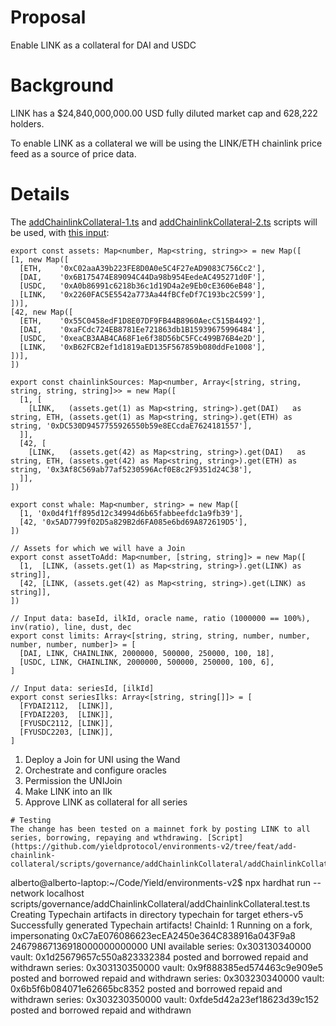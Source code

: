 # Proposal
Enable LINK as a collateral for DAI and USDC

# Background
LINK has a $24,840,000,000.00 USD fully diluted market cap and 628,222 holders.

To enable LINK as a collateral we will be using the LINK/ETH chainlink price feed as a source of price data. 

# Details

The [addChainlinkCollateral-1.ts](https://github.com/yieldprotocol/environments-v2/tree/feat/add-chainlink-collateral/scripts/governance/addChainlinkCollateral) and [addChainlinkCollateral-2.ts](https://github.com/yieldprotocol/environments-v2/tree/feat/add-chainlink-collateral/scripts/governance/addChainlinkCollateral) scripts  will be used, with [this input](https://github.com/yieldprotocol/environments-v2/blob/feat/add-chainlink-collateral/scripts/governance/addChainlinkCollateral/addLINK.config.ts):

```
export const assets: Map<number, Map<string, string>> = new Map([
[1, new Map([
  [ETH,    '0xC02aaA39b223FE8D0A0e5C4F27eAD9083C756Cc2'],
  [DAI,    '0x6B175474E89094C44Da98b954EedeAC495271d0F'],
  [USDC,   '0xA0b86991c6218b36c1d19D4a2e9Eb0cE3606eB48'],
  [LINK,   '0x2260FAC5E5542a773Aa44fBCfeDf7C193bc2C599'],
])],
[42, new Map([
  [ETH,    '0x55C0458edF1D8E07DF9FB44B8960AecC515B4492'],
  [DAI,    '0xaFCdc724EB8781Ee721863db1B15939675996484'],
  [USDC,   '0xeaCB3AAB4CA68F1e6f38D56bC5FCc499B76B4e2D'],
  [LINK,   '0xB62FCB2ef1d1819aED135F567859b080ddFe1008'],
])],
])

export const chainlinkSources: Map<number, Array<[string, string, string, string, string]>> = new Map([
  [1, [
    [LINK,   (assets.get(1) as Map<string, string>).get(DAI)   as string, ETH, (assets.get(1) as Map<string, string>).get(ETH) as string, '0xDC530D9457755926550b59e8ECcdaE7624181557'],
  ]],
  [42, [
    [LINK,   (assets.get(42) as Map<string, string>).get(DAI)   as string, ETH, (assets.get(42) as Map<string, string>).get(ETH) as string, '0x3Af8C569ab77af5230596Acf0E8c2F9351d24C38'],
  ]],
])

export const whale: Map<number, string> = new Map([
  [1, '0x0d4f1ff895d12c34994d6b65fabbeefdc1a9fb39'],
  [42, '0x5AD7799f02D5a829B2d6FA085e6bd69A872619D5'],
])

// Assets for which we will have a Join
export const assetToAdd: Map<number, [string, string]> = new Map([
  [1,  [LINK, (assets.get(1) as Map<string, string>).get(LINK) as string]],
  [42, [LINK, (assets.get(42) as Map<string, string>).get(LINK) as string]],
])

// Input data: baseId, ilkId, oracle name, ratio (1000000 == 100%), inv(ratio), line, dust, dec
export const limits: Array<[string, string, string, number, number, number, number, number]> = [
  [DAI, LINK, CHAINLINK, 2000000, 500000, 250000, 100, 18],
  [USDC, LINK, CHAINLINK, 2000000, 500000, 250000, 100, 6],
]

// Input data: seriesId, [ilkId]
export const seriesIlks: Array<[string, string[]]> = [
  [FYDAI2112,  [LINK]],
  [FYDAI2203,  [LINK]],
  [FYUSDC2112, [LINK]],
  [FYUSDC2203, [LINK]],
]
```

1. Deploy a Join for UNI using the Wand
2. Orchestrate and configure oracles
3. Permission the UNIJoin
4. Make LINK into an Ilk
5. Approve LINK as collateral for all series

```
# Testing
The change has been tested on a mainnet fork by posting LINK to all series, borrowing, repaying and wthdrawing. [Script](https://github.com/yieldprotocol/environments-v2/tree/feat/add-chainlink-collateral/scripts/governance/addChainlinkCollateral/addChainlinkCollateral.test.ts).
```
alberto@alberto-laptop:~/Code/Yield/environments-v2$ npx hardhat run --network localhost scripts/governance/addChainlinkCollateral/addChainlinkCollateral.test.ts 
Creating Typechain artifacts in directory typechain for target ethers-v5
Successfully generated Typechain artifacts!
ChainId: 1
Running on a fork, impersonating 0xC7aE076086623ecEA2450e364C838916a043F9a8
24679867136918000000000000 UNI available
series: 0x303130340000
vault: 0x1d25679657c550a823332384
posted and borrowed
repaid and withdrawn
series: 0x303130350000
vault: 0x9f888385ed574463c9e909e5
posted and borrowed
repaid and withdrawn
series: 0x303230340000
vault: 0x6b5f6b084071e62665bc8352
posted and borrowed
repaid and withdrawn
series: 0x303230350000
vault: 0xfde5d42a23ef18623d39c152
posted and borrowed
repaid and withdrawn

```
